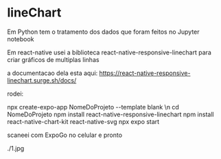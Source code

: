 # lineChart

Em Python tem o tratamento dos dados que foram feitos no Jupyter notebook

Em react-native usei a biblioteca react-native-responsive-linechart para criar gráficos de multiplas linhas

a documentacao dela esta aqui: 
https://react-native-responsive-linechart.surge.sh/docs/

rodei:

npx create-expo-app NomeDoProjeto --template blank \n
cd NomeDoProjeto
npm install react-native-responsive-linechart
npm install react-native-chart-kit react-native-svg
npx expo start


scaneei com ExpoGo no celular e pronto

./1.jpg